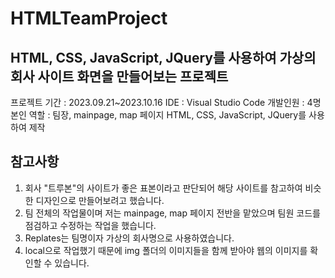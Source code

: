 # HTMLTeamProject

## HTML, CSS, JavaScript, JQuery를 사용하여 가상의 회사 사이트 화면을 만들어보는 프로젝트
프로젝트 기간 : 2023.09.21~2023.10.16
IDE : Visual Studio Code
개발인원 : 4명
본인 역할 : 팀장, mainpage, map 페이지 HTML, CSS, JavaScript, JQuery를 사용하여 제작

## 참고사항
1. 회사 "트루본"의 사이트가 좋은 표본이라고 판단되어 해당 사이트를 참고하여 비슷한 디자인으로 만들어보려고 했습니다.
2. 팀 전체의 작업물이며 저는 mainpage, map 페이지 전반을 맡았으며 팀원 코드를 점검하고 수정하는 작업을 했습니다.
3. Replates는 팀명이자 가상의 회사명으로 사용하였습니다.
4. local으로 작업했기 때문에 img 폴더의 이미지들을 함께 받아야 웹의 이미지를 확인할 수 있습니다.

